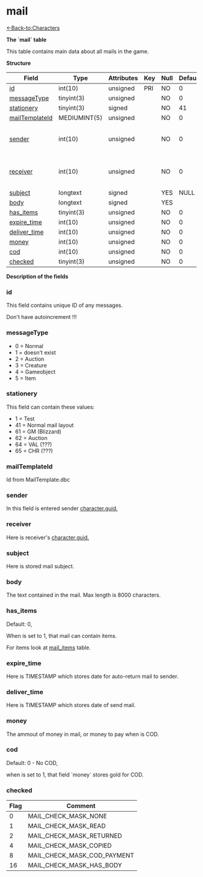 # mail

[<-Back-to:Characters](database-characters.md)

**The \`mail\` table**

This table contains main data about all mails in the game.

**Structure**

| Field               | Type         | Attributes | Key | Null | Default | Extra | Comment                            |
|---------------------|--------------|------------|-----|------|---------|-------|------------------------------------|
| [id][1]             | int(10)      | unsigned   | PRI | NO   | 0       |       | Identifier                         |
| [messageType][2]    | tinyint(3)   | unsigned   |     | NO   | 0       |       |                                    |
| [stationery][3]     | tinyint(3)   | signed     |     | NO   | 41      |       |                                    |
| [mailTemplateId][4] | MEDIUMINT(5) | unsigned   |     | NO   | 0       |       |                                    |
| [sender][5]         | int(10)      | unsigned   |     | NO   | 0       |       | Character Global Unique Identifier |
| [receiver][6]       | int(10)      | unsigned   |     | NO   | 0       |       | Character Global Unique Identifier |
| [subject][7]        | longtext     | signed     |     | YES  | NULL    |       |                                    |
| [body][8]           | longtext     | signed     |     | YES  |         |       |                                    |
| [has_items][9]      | tinyint(3)   | unsigned   |     | NO   | 0       |       |                                    |
| [expire_time][10]   | int(10)      | unsigned   |     | NO   | 0       |       |                                    |
| [deliver_time][11]  | int(10)      | unsigned   |     | NO   | 0       |       |                                    |
| [money][12]         | int(10)      | unsigned   |     | NO   | 0       |       |                                    |
| [cod][13]           | int(10)      | unsigned   |     | NO   | 0       |       |                                    |
| [checked][14]       | tinyint(3)   | unsigned   |     | NO   | 0       |       |                                    |

[1]: #id
[2]: #messagetype
[3]: #stationery
[4]: #mailtemplateid
[5]: #sender
[6]: #receiver
[7]: #subject
[8]: #body
[9]: #has_items
[10]: #expire_time
[11]: #deliver_time
[12]: #money
[13]: #cod
[14]: #checked

**Description of the fields**

### id

This field contains unique ID of any messages.

Don't have autoincrement !!!

### messageType

-   0 = Normal
-   1 = doesn't exist
-   2 = Auction
-   3 = Creature
-   4 = Gameobject
-   5 = Item

### stationery

This field can contain these values:

-   1 = Test
-   41 = Normal mail layout
-   61 = GM (Blizzard)
-   62 = Auction
-   64 = VAL (???)
-   65 = CHR (???)

### mailTemplateId

Id from MailTemplate.dbc

### sender

In this field is entered sender [character.guid.](2129969.html#characters(table)-guid)

### receiver

Here is receiver's [character.guid.](2129969.html#characters(table)-guid)

### subject

Here is stored mail subject.

### body

The text contained in the mail. Max length is 8000 characters.

### has_items

Default: 0,

When is set to 1, that mail can contain items.

For items look at [mail_items](mail_items) table.

### expire\_time

Here is TIMESTAMP which stores date for auto-return mail to sender.

### deliver\_time

Here is TIMESTAMP which stores date of send mail.

### money

The ammout of money in mail, or money to pay when is COD.

### cod

Default: 0 - No COD,

when is set to 1, that field \`money\` stores gold for COD.

### checked

| Flag | Comment                     |
|------|-----------------------------|
| 0    | MAIL_CHECK_MASK_NONE        |
| 1    | MAIL_CHECK_MASK_READ        |
| 2    | MAIL_CHECK_MASK_RETURNED    |
| 4    | MAIL_CHECK_MASK_COPIED      |
| 8    | MAIL_CHECK_MASK_COD_PAYMENT |
| 16   | MAIL_CHECK_MASK_HAS_BODY    |
